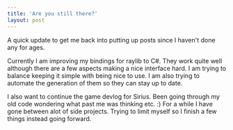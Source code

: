 ```yaml
---
title: 'Are you still there?'
layout: post
---
```


A quick update to get me back into putting up posts since I haven't done any for ages.

Currently I am improving my bindings for raylib to C#. They work quite well although there are a few aspects making
a nice interface hard. I am trying to balance keeping it simple with being nice to use. I am also trying to automate the generation of them so they can stay up to date.

I also want to continue the game devlog for Sirius. Been going through my old code wondering what past me was thinking etc. :)
For a while I have gone between alot of side projects. Trying to limit myself so I finish a few things instead going forward.
